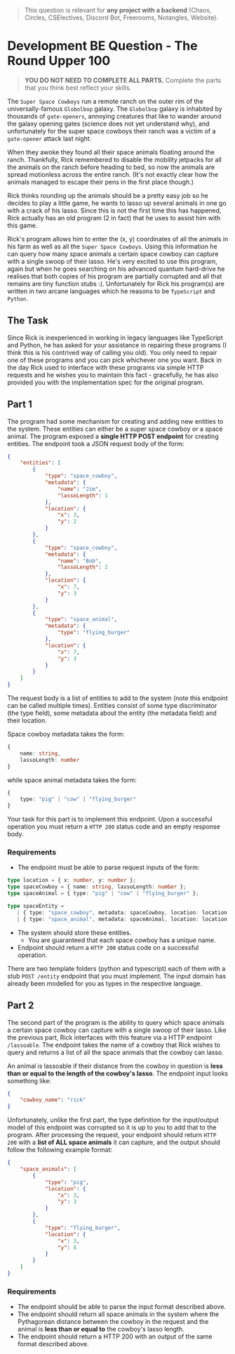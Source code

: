 > This question is relevant for **any project with a backend** (Chaos, Circles,
> CSElectives, Discord Bot, Freerooms, Notangles, Website).

# Development BE Question - The Round Upper 100

> **YOU DO NOT NEED TO COMPLETE ALL PARTS.** Complete the parts that you think best
> reflect your skills.

The `Super Space Cowboys` run a remote ranch on the outer rim of the universally-famous `Globolbop` galaxy. The `Globolbop` galaxy is inhabited by thousands of `gate-openers`, annoying creatures that like to wander around the galaxy opening gates (science does not yet understand why), and unfortunately for the super space cowboys their ranch was a victim of a `gate-opener` attack last night. 

When they awoke they found all their space animals floating around the ranch. Thankfully, Rick remembered to disable the mobility jetpacks for all the animals on the ranch before heading to bed, so now the animals are spread motionless across the entire ranch. (It's not exactly clear how the animals managed to escape their pens in the first place though.)

Rick thinks rounding up the animals should be a pretty easy job so he decides to play a little game, he wants to lasso up several animals in one go with a crack of his lasso. Since this is not the first time this has happened, Rick actually has an old program (2 in fact) that he uses to assist him with this game. 

Rick's program allows him to enter the (x, y) coordinates of all the animals in his farm as well as all the `Super Space Cowboys`. Using this information he can query how many space animals a certain space cowboy can capture with a single swoop of their lasso. He's very excited to use this program, again but when he goes searching on his advanced quantum hard-drive he realises that both copies of his program are partially corrupted and all that remains are tiny function stubs :(. Unfortunately for Rick his program(s) are written in two arcane languages which he reasons to be `TypeScript` and `Python`. 

## The Task

Since Rick is inexperienced in working in legacy languages like TypeScript and Python, he has asked for your assistance in repairing these programs (I think this is his contrived way of calling you old). You only need to repair one of these programs and you can pick whichever one you want. Back in the day Rick used to interface with these programs via simple HTTP requests and he wishes you to maintain this fact - gracefully, he has also provided you with the implementation spec for the original program.

## Part 1

The program had some mechanism for creating and adding new entities to the system. These entities can either be a super space cowboy or a space animal. The program exposed a **single HTTP POST endpoint** for creating entities. The endpoint took a JSON request body of the form:

```json
{
    "entities": [
        {
            "type": "space_cowboy",
            "metadata": {
                "name": "Jim",
                "lassoLength": 1 
            },
            "location": {
                "x": 3,
                "y": 2
            }
        },
        {
            "type": "space_cowboy",
            "metadata": {
                "name": "Bob",
                "lassoLength": 2 
            },
            "location": {
                "x": 7,
                "y": 3
            }
        },
        {
            "type": "space_animal",
            "metadata": {
                "type": "flying_burger"
            },
            "location": {
                "x": 7,
                "y": 3
            }
        }
    ]
}
```

The request body is a list of entities to add to the system (note this endpoint can be called multiple times). Entities consist of some type discriminator (the type field), some metadata about the entity (the metadata field) and their location. 

Space cowboy metadata takes the form:

```ts
{ 
    name: string, 
    lassoLength: number 
}
```

while space animal metadata takes the form:

```ts
{ 
    type: "pig" | "cow" | "flying_burger" 
}
```

Your task for this part is to implement this endpoint. Upon a successful operation you must return a `HTTP 200` status code and an empty response body.

### Requirements

 - The endpoint must be able to parse request inputs of the form:
 ```ts
type location = { x: number, y: number };
type spaceCowboy = { name: string, lassoLength: number };
type spaceAnimal = { type: "pig" | "cow" | "flying_burger" };

type spaceEntity =
    | { type: "space_cowboy", metadata: spaceCowboy, location: location }
    | { type: "space_animal", metadata: spaceAnimal, location: location };
 ```
  - The system should store these entities.
    - You are guaranteed that each space cowboy has a unique name.
  - Endpoint should return a `HTTP 200` status code on a successful operation.

There are two template folders (python and typescript) each of them with a stub `POST /entity` endpoint that you must implement. The input domain has already been modelled for you as types in the respective language.

## Part 2

The second part of the program is the ability to query which space animals a certain space cowboy can capture with a single swoop of their lasso. Like the previous part, Rick interfaces with this feature via a HTTP endpoint `/lassoable`. The endpoint takes the name of a cowboy that Rick wishes to query and returns a list of all the space animals that the cowboy can lasso.

An animal is lassoable if their distance from the cowboy in question is **less than or equal to the length of the cowboy's lasso**. The endpoint input looks something like:

```json
{
    "cowboy_name": "rick" 
}
```

Unfortunately, unlike the first part, the type definition for the input/output model of this endpoint was corrupted so it is up to you to add that to the program. After processing the request, your endpoint should return `HTTP 200` with a **list of ALL space animals** it can capture, and the output should follow the following example format:

```json
{
    "space_animals": [
        {
            "type": "pig",
            "location": {
                "x": 3,
                "y": 3
            } 
        },
        {
            "type": "flying_burger",
            "location": {
                "x": 3,
                "y": 6
            } 
        }
    ]
}
```

### Requirements

 - The endpoint should be able to parse the input format described above.
 - The endpoint should return all space animals in the system where the Pythagorean distance between the cowboy in the request and the animal is **less than or equal to** the cowboy's lasso length.
 - The endpoint should return a HTTP 200 with an output of the same format described above.
